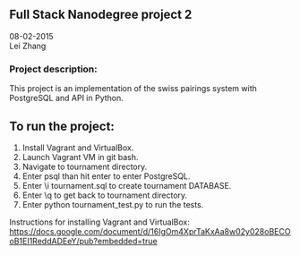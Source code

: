 ## Full Stack Nanodegree project 2

08-02-2015\
Lei Zhang

### Project description:
This project is an implementation of the swiss pairings system with PostgreSQL
and API in Python.

## To run the project:
1. Install Vagrant and VirtualBox.
2. Launch Vagrant VM in git bash.
3. Navigate to tournament directory.
4. Enter psql than hit enter to enter PostgreSQL.
5. Enter \i tournament.sql to create tournament DATABASE.
6. Enter \q to get back to tournament directory.
7. Enter python tournament_test.py to run the tests.

Instructions for installing Vagrant and VirtualBox:
https://docs.google.com/document/d/16IgOm4XprTaKxAa8w02y028oBECOoB1EI1ReddADEeY/pub?embedded=true
